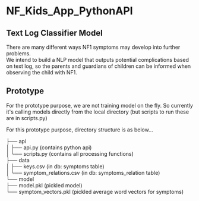 # NF_Kids_App_PythonAPI
 

## Text Log Classifier Model
There are many different ways NF1 symptoms may develop into further problems.    
We intend to build a NLP model that outputs potential complications based on text log, so the parents and guardians of children can be informed when observing the child with NF1.   

## Prototype
   
For the prototype purpose, we are not training model on the fly. So currently it's calling models directly from the local directory (but scripts to run these are in scripts.py)   

For this prototype purpose, directory structure is as below...   

├── api  
│   ├── api.py (contains python api)  
│   └── scripts.py (contains all processing functions)   
├── data   
│   ├── keys.csv (in db: symptoms table)   
│   └── symptom_relations.csv (in db: symptoms_relation table)   
└── model   
    ├── model.pkl (pickled model)   
    └── symptom_vectors.pkl (pickled average word vectors for symptoms)   

